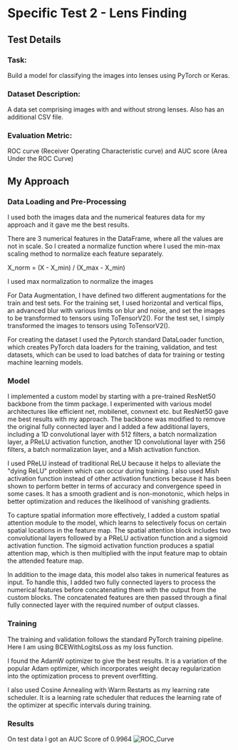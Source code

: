 # Specific Test 2 - Lens Finding

## Test Details
### Task:
Build a model for classifying the images into lenses using PyTorch or Keras.

### Dataset Description:
A data set comprising images with and without strong lenses. Also has an additional CSV file.

### Evaluation Metric:
ROC curve (Receiver Operating Characteristic curve) and AUC score (Area Under the ROC Curve) 


## My Approach

### Data Loading and Pre-Processing
I used both the images data and the numerical features data for my approach and it gave me the best results. 

There are 3 numerical features in the DataFrame, where all the values are not in scale. So I created a normalize function where I used the min-max scaling method to normalize each feature separately.

X_norm = (X - X_min) / (X_max - X_min)

I used max normalization to normalize the images

For Data Augmentation, I have defined two different augmentations for the train and test sets. For the training set, I used horizontal and vertical flips, an advanced blur with various limits on blur and noise, and set the images to be transformed to tensors using ToTensorV2(). For the test set, I simply transformed the images to tensors using ToTensorV2().

For creating the dataset I used the Pytorch standard DataLoader function, which creates PyTorch data loaders for the training, validation, and test datasets, which can be used to load batches of data for training or testing machine learning models.

### Model
I implemented a custom model by starting with a pre-trained ResNet50 backbone from the timm package. I experimented with various model architectures like efficient net, mobilenet, convnext etc. but ResNet50 gave me best results with my approach. The backbone was modified to remove the original fully connected layer and I added a few additional layers, including a 1D convolutional layer with 512 filters, a batch normalization layer, a PReLU activation function, another 1D convolutional layer with 256 filters, a batch normalization layer, and a Mish activation function. 

I used PReLU instead of traditional ReLU because it helps to alleviate the "dying ReLU" problem which can occur during training. I also used Mish activation function instead of other activation functions because it has been shown to perform better in terms of accuracy and convergence speed in some cases. It has a smooth gradient and is non-monotonic, which helps in better optimization and reduces the likelihood of vanishing gradients.

To capture spatial information more effectively, I added a custom spatial attention module to the model, which learns to selectively focus on certain spatial locations in the feature map. The spatial attention block includes two convolutional layers followed by a PReLU activation function and a sigmoid activation function. The sigmoid activation function produces a spatial attention map, which is then multiplied with the input feature map to obtain the attended feature map.

In addition to the image data, this model also takes in numerical features as input. To handle this, I added two fully connected layers to process the numerical features before concatenating them with the output from the custom blocks. The concatenated features are then passed through a final fully connected layer with the required number of output classes.

### Training
The training and validation follows the standard PyTorch training pipeline. Here I am using BCEWithLogitsLoss as my loss function.

I found the AdamW optimizer to give the best results. It is a variation of the popular Adam optimizer, which incorporates weight decay regularization into the optimization process to prevent overfitting. 

I also used Cosine Annealing with Warm Restarts as my learning rate scheduler. It is a learning rate scheduler that reduces the learning rate of the optimizer at specific intervals during training.

### Results
On test data I got an AUC Score of 0.9964
![ROC_Curve](https://github.com/Krishnav-Rajbangshi/ML4SCI-DeepLense-Tests/blob/main/Specific%20Task%202%20-%20Lens%20Finding/SpecificTest-2_LensFinding.ipynb)
